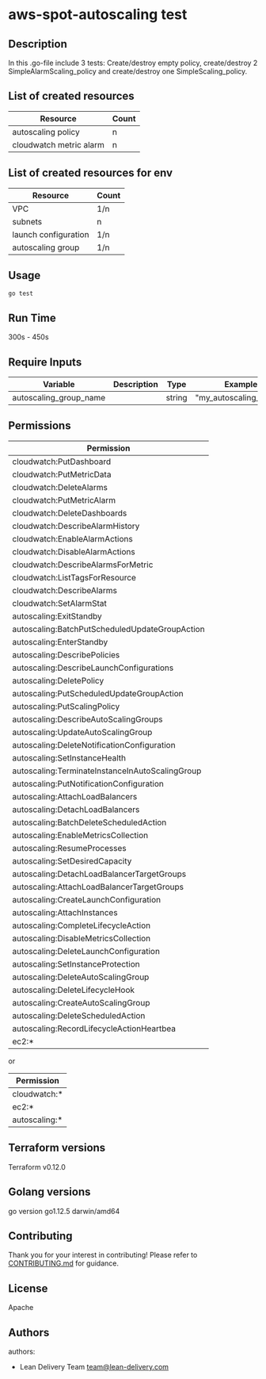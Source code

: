# aws-spot-autoscaling test

## Description

In this .go-file include 3 tests: Create/destroy empty policy, create/destroy 2 SimpleAlarmScaling_policy and create/destroy one SimpleScaling_policy.

## List of created resources

| Resource | Count |
|------|---|
| autoscaling policy | n |
| cloudwatch metric alarm | n |


## List of created resources for env

| Resource | Count |
|------|---|
| VPC | 1/n |
| subnets | n |
| launch configuration | 1/n |
| autoscaling group | 1/n |

## Usage

```
go test
```

## Run Time

300s - 450s


## Require Inputs

| Variable | Description | Type | Example value |
|------|-------------|:----:|:-----:|
| autoscaling_group_name |  | string | "my_autoscaling_group_name" |


## Permissions

| Permission |
|------|
| cloudwatch:PutDashboard |
| cloudwatch:PutMetricData |
| cloudwatch:DeleteAlarms |
| cloudwatch:PutMetricAlarm |
| cloudwatch:DeleteDashboards |
| cloudwatch:DescribeAlarmHistory |
| cloudwatch:EnableAlarmActions |
| cloudwatch:DisableAlarmActions |
| cloudwatch:DescribeAlarmsForMetric |
| cloudwatch:ListTagsForResource |
| cloudwatch:DescribeAlarms |
| cloudwatch:SetAlarmStat |
| autoscaling:ExitStandby |
| autoscaling:BatchPutScheduledUpdateGroupAction |
| autoscaling:EnterStandby |
| autoscaling:DescribePolicies |
| autoscaling:DescribeLaunchConfigurations |
| autoscaling:DeletePolicy |
| autoscaling:PutScheduledUpdateGroupAction |
| autoscaling:PutScalingPolicy |
| autoscaling:DescribeAutoScalingGroups |
| autoscaling:UpdateAutoScalingGroup |
| autoscaling:DeleteNotificationConfiguration |
| autoscaling:SetInstanceHealth |
| autoscaling:TerminateInstanceInAutoScalingGroup |
| autoscaling:PutNotificationConfiguration |
| autoscaling:AttachLoadBalancers |
| autoscaling:DetachLoadBalancers |
| autoscaling:BatchDeleteScheduledAction |
| autoscaling:EnableMetricsCollection |
| autoscaling:ResumeProcesses |
| autoscaling:SetDesiredCapacity |
| autoscaling:DetachLoadBalancerTargetGroups |
| autoscaling:AttachLoadBalancerTargetGroups |
| autoscaling:CreateLaunchConfiguration |
| autoscaling:AttachInstances |
| autoscaling:CompleteLifecycleAction |
| autoscaling:DisableMetricsCollection |
| autoscaling:DeleteLaunchConfiguration |
| autoscaling:SetInstanceProtection |
| autoscaling:DeleteAutoScalingGroup |
| autoscaling:DeleteLifecycleHook |
| autoscaling:CreateAutoScalingGroup |
| autoscaling:DeleteScheduledAction |
| autoscaling:RecordLifecycleActionHeartbea |
| ec2:* |

or

| Permission |
|------|
| cloudwatch:* |
| ec2:* |
| autoscaling:* |



## Terraform versions

Terraform v0.12.0

## Golang versions

go version go1.12.5 darwin/amd64


## Contributing

Thank you for your interest in contributing! Please refer to [CONTRIBUTING.md](https://github.com/lean-delivery/tf-module-aws-spot-autoscaling/blob/master/CONTRIBUTING.md) for guidance.

## License

Apache

## Authors

authors:
  - Lean Delivery Team <team@lean-delivery.com>
